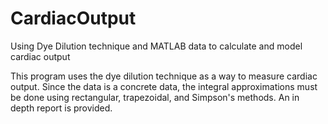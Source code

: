 # CardiacOutput
Using Dye Dilution technique and MATLAB data to calculate and model cardiac output

This program uses the dye dilution technique as a way to measure cardiac output. Since the data is a concrete data, the integral approximations must be done using rectangular, trapezoidal, and Simpson's methods.
An in depth report is provided.

